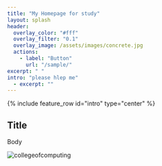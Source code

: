 ```yaml
---
title: "My Homepage for study"
layout: splash
header:
  overlay_color: "#fff"
  overlay_filter: "0.1"
  overlay_image: /assets/images/concrete.jpg
  actions:
    - label: "Button"
      url: "/sample/"
excerpt: " "
intro: "please hlep me"
  - excerpt: ""
---
```


{% include feature_row id="intro" type="center" %}

## Title

Body

![collegeofcomputing](/assets/images/collegeofcomputing.jpg)
